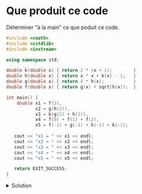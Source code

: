# Que produit ce code

Déterminer "à la main" ce que poduit ce code.

~~~cpp
#include <cmath>
#include <cstdlib>
#include <iostream>

using namespace std;

double k(double x) { return 2 * (x + 1);        }
double h(double x) { return x * x + k(x) - 1;   }
double g(double x) { return 4 * h(x);           }
double f(double x) { return g(x) + sqrt(h(x));  }

int main() {
    double x1 = f(2),
           x2 = g(h(2)),
           x3 = k(g(2) + h(2)),
           x4 = f(0) + f(1) + f(2),
           x5 = f(-1) + g(-1) + h(-1) + k(-1);
       
   cout << "x1 = " << x1 << endl;
   cout << "x2 = " << x2 << endl;
   cout << "x3 = " << x3 << endl;
   cout << "x4 = " << x4 << endl;
   cout << "x5 = " << x5 << endl;

   return EXIT_SUCCESS;
}
~~~

<details>
<summary>Solution</summary>

~~~
x1 = 39
x2 = 400
x3 = 92
x4 = 62
x5 = 0
~~~
</details>
